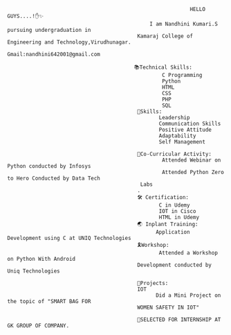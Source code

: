                                                                HELLO GUYS....!✋✨
                                                  I am Nandhini Kumari.S  pursuing undergraduation in 
                                              Kamaraj College of Engineering and Technology,Virudhunagar.
                                              Gmail:nandhini642001@gmail.com  

                                             📚Technical Skills:
                                                      C Programming
                                                      Python
                                                      HTML
                                                      CSS
                                                      PHP
                                                      SQL
                                              📩Skills:
                                                     Leadership
                                                     Communication Skills
                                                     Positive Attitude
                                                     Adaptability
                                                     Self Management
                                                     
                                              🎉Co-Curricular Activity:
                                                      Attended Webinar on Python conducted by Infosys
                                                      Attended Python Zero to Hero Conducted by Data Tech
                                               Labs
                                              .
                                              🛠 Certification:
                                                     C in Udemy
                                                     IOT in Cisco
                                                     HTML in Udemy
                                              🌏 Inplant Training:
                                                    Application Development using C at UNIQ Technologies
                                              🎗Workshop:
                                                     Attended a Workshop on Python With Android
                                              Development conducted by Uniq Technologies
                                                
                                              🎉Projects:
                                              IOT
                                                    Did a Mini Project on the topic of "SMART BAG FOR
                                              WOMEN SAFETY IN IOT"
                                              
                                              🔗SELECTED FOR INTERNSHIP AT GK GROUP OF COMPANY.
